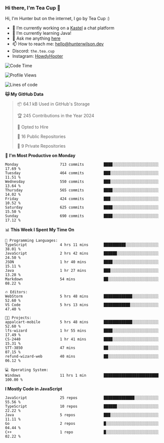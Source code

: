 ### Hi there, I'm Tea Cup 👋 

Hi, I'm Hunter but on the internet, I go by Tea Cup :)

- 🔭 I’m currently working on a [Kastel](https://github.com/KastelApp) a chat platform
- 🌱 I’m currently learning Java!
- 💬 Ask me anything [here](https://github.com/TheTeaCup/TheTeaCup/issues)
- 📫 How to reach me: [hello@hunterwilson.dev](mailto:hello@hunterwilson.dev)
- Discord: `the.tea.cup`
- Instagram: [HowdyHooter](https://instagram.com/HowdyHooter)

<!--START_SECTION:waka-->
![Code Time](http://img.shields.io/badge/Code%20Time-511%20hrs%2051%20mins-blue)

![Profile Views](http://img.shields.io/badge/Profile%20Views-14-blue)

![Lines of code](https://img.shields.io/badge/From%20Hello%20World%20I%27ve%20Written-1.1%20million%20lines%20of%20code-blue)

**🐱 My GitHub Data** 

> 📦 64.1 kB Used in GitHub's Storage 
 > 
> 🏆 245 Contributions in the Year 2024
 > 
> 💼 Opted to Hire
 > 
> 📜 16 Public Repositories 
 > 
> 🔑 9 Private Repositories 
 > 
📅 **I'm Most Productive on Monday** 

```text
Monday                   713 commits         ████░░░░░░░░░░░░░░░░░░░░░   17.69 % 
Tuesday                  464 commits         ███░░░░░░░░░░░░░░░░░░░░░░   11.51 % 
Wednesday                550 commits         ███░░░░░░░░░░░░░░░░░░░░░░   13.64 % 
Thursday                 565 commits         ████░░░░░░░░░░░░░░░░░░░░░   14.02 % 
Friday                   424 commits         ███░░░░░░░░░░░░░░░░░░░░░░   10.52 % 
Saturday                 625 commits         ████░░░░░░░░░░░░░░░░░░░░░   15.50 % 
Sunday                   690 commits         ████░░░░░░░░░░░░░░░░░░░░░   17.12 % 
```


📊 **This Week I Spent My Time On** 

```text
💬 Programming Languages: 
TypeScript               4 hrs 11 mins       ██████████░░░░░░░░░░░░░░░   38.01 % 
JavaScript               2 hrs 42 mins       ██████░░░░░░░░░░░░░░░░░░░   24.50 % 
JSON                     1 hr 40 mins        ████░░░░░░░░░░░░░░░░░░░░░   15.11 % 
Java                     1 hr 27 mins        ███░░░░░░░░░░░░░░░░░░░░░░   13.28 % 
Markdown                 54 mins             ██░░░░░░░░░░░░░░░░░░░░░░░   08.22 % 

🔥 Editors: 
WebStorm                 5 hrs 48 mins       █████████████░░░░░░░░░░░░   52.60 % 
VS Code                  5 hrs 13 mins       ████████████░░░░░░░░░░░░░   47.40 % 

🐱‍💻 Projects: 
appalcart-mobile         5 hrs 48 mins       █████████████░░░░░░░░░░░░   52.60 % 
lfs-wizard               1 hr 55 mins        ████░░░░░░░░░░░░░░░░░░░░░   17.49 % 
CS-2440                  1 hr 41 mins        ████░░░░░░░░░░░░░░░░░░░░░   15.31 % 
STT-3850                 47 mins             ██░░░░░░░░░░░░░░░░░░░░░░░   07.15 % 
refund-wizard-web        40 mins             ██░░░░░░░░░░░░░░░░░░░░░░░   06.12 % 

💻 Operating System: 
Windows                  11 hrs 1 min        █████████████████████████   100.00 % 
```

**I Mostly Code in JavaScript** 

```text
JavaScript               25 repos            ██████████████░░░░░░░░░░░   55.56 % 
TypeScript               10 repos            ██████░░░░░░░░░░░░░░░░░░░   22.22 % 
Java                     5 repos             ███░░░░░░░░░░░░░░░░░░░░░░   11.11 % 
Go                       2 repos             █░░░░░░░░░░░░░░░░░░░░░░░░   04.44 % 
C++                      1 repo              █░░░░░░░░░░░░░░░░░░░░░░░░   02.22 % 
```




<!--END_SECTION:waka-->
